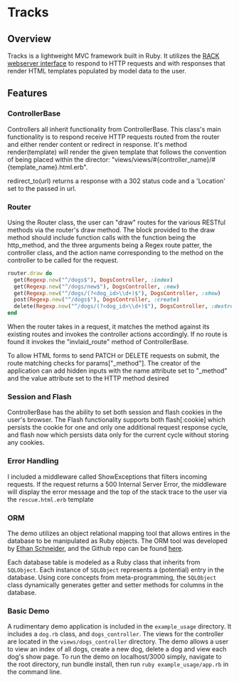 # Tracks

## Overview

Tracks is a lightweight MVC framework built in Ruby. It utilizes the [RACK webserver interface](https://github.com/rack/rack) to respond to HTTP requests and with responses that render HTML templates populated by model data to the user.

## Features

### ControllerBase
Controllers all inherit functionality from ControllerBase. This class's main functionality is to respond receive HTTP requests routed from the router and either render content or redirect in response. It's method render(template) will render the given template that follows the convention of being placed within the director: "views/views/#{controller_name}/#{template_name}.html.erb".

redirect_to(url) returns a response with a 302 status code and a 'Location' set to the passed in url.

### Router
Using the Router class, the user can "draw" routes for the various RESTful methods via the router's draw method. The block provided to the draw method should include function calls with the function being the http_method, and the three arguments being a Regex route patter, the controller class, and the action name corresponding to the method on the controller to be called for the request.
```Ruby
router.draw do
  get(Regexp.new("^/dogs$"), DogsController, :index)
  get(Regexp.new("^/dogs/new$"), DogsController, :new)
  get(Regexp.new("^/dogs/(?<dog_id>\\d+)$"), DogsController, :show)
  post(Regexp.new("^/dogs$"), DogsController, :create)
  delete(Regexp.new("^/dogs/(?<dog_id>\\d+)$"), DogsController, :destroy)
end
```
When the router takes in a request, it matches the method against its existing routes and invokes the controller actions accordingly. If no route is found it invokes the "invlaid_route" method of ControllerBase.

To allow HTML forms to send PATCH or DELETE requests on submit, the route matching checks for params["\_method"]. The creator of the application can add hidden inputs with the name attribute set to "\_method" and the value attribute set to the HTTP method desired

### Session and Flash
ControllerBase has the ability to set both session and flash cookies in the user's browser. The Flash functionality supports both flash[:cookie] which persists the cookie for one and only one additional request response cycle, and flash now which persists data only for the current cycle without storing any cookies.

### Error Handling
I included a middleware called ShowExceptions that filters incoming requests. If the request returns a 500 Internal Server Error, the middleware will display the error message and the top of the stack trace to the user via the `rescue.html.erb` template

### ORM
The demo utilizes an object relational mapping tool that allows entires in the database to be manipulated as Ruby objects. The ORM tool was developed by [Ethan Schneider](https://github.com/ethannkschneider), and the Github repo can be found [here](https://github.com/ethannkschneider/wORMhole).

Each database table is modeled as a Ruby class that inherits from `SQLObject`. Each instance of `SQLObject` represents a (potential) entry in the database. Using core concepts from meta-programming, the `SQLObject` class dynamically generates getter and setter methods for columns in the database.

### Basic Demo
A rudimentary demo application is included in the `example_usage` directory. It includes a `dog.rb` class, and `dogs_controller`. The views for the controller are located in the `views/dogs_controller` directory. The demo allows a user to view an index of all dogs, create a new dog, delete a dog and view each dog's show page. To run the demo on localhost/3000 simply, navigate to the root directory, run bundle install, then run `ruby example_usage/app.rb` in the command line.
